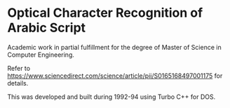 # Optical Character Recognition of Arabic Script
Academic work in partial fulfillment for the degree of Master of Science in Computer Engineering.

Refer to https://www.sciencedirect.com/science/article/pii/S0165168497001175 for details.

This was developed and built during 1992-94 using Turbo C++ for DOS.